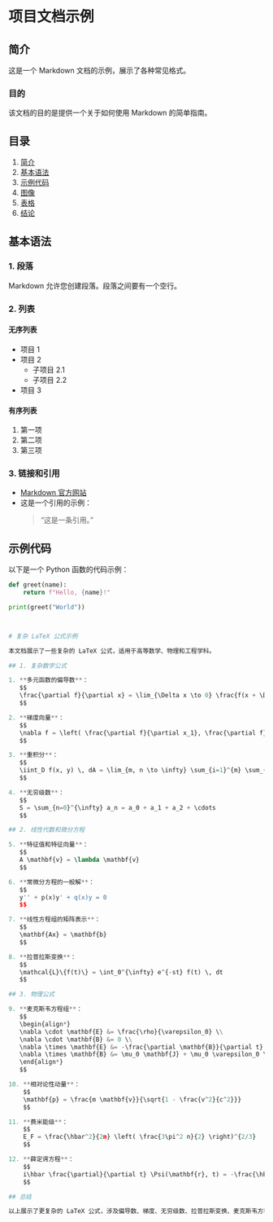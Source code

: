 # 项目文档示例

## 简介

这是一个 Markdown 文档的示例，展示了各种常见格式。

### 目的

该文档的目的是提供一个关于如何使用 Markdown 的简单指南。

## 目录

1. [简介](#简介)
2. [基本语法](#基本语法)
3. [示例代码](#示例代码)
4. [图像](#图像)
5. [表格](#表格)
6. [结论](#结论)

## 基本语法

### 1. 段落

Markdown 允许您创建段落。段落之间要有一个空行。

### 2. 列表

#### 无序列表

- 项目 1
- 项目 2
  - 子项目 2.1
  - 子项目 2.2
- 项目 3

#### 有序列表

1. 第一项
2. 第二项
3. 第三项

### 3. 链接和引用

- [Markdown 官方网站](https://daringfireball.net/projects/markdown/)
- 这是一个引用的示例：
  > “这是一条引用。”

## 示例代码

以下是一个 Python 函数的代码示例：

```python
def greet(name):
    return f"Hello, {name}!"

print(greet("World"))



# 复杂 LaTeX 公式示例

本文档展示了一些复杂的 LaTeX 公式，适用于高等数学、物理和工程学科。

## 1. 复杂数学公式

1. **多元函数的偏导数**：
   $$
   \frac{\partial f}{\partial x} = \lim_{\Delta x \to 0} \frac{f(x + \Delta x, y) - f(x, y)}{\Delta x}
   $$

2. **梯度向量**：
   $$
   \nabla f = \left( \frac{\partial f}{\partial x_1}, \frac{\partial f}{\partial x_2}, \ldots, \frac{\partial f}{\partial x_n} \right)
   $$

3. **重积分**：
   $$
   \iint_D f(x, y) \, dA = \lim_{m, n \to \infty} \sum_{i=1}^{m} \sum_{j=1}^{n} f(x_i, y_j) \Delta A
   $$

4. **无穷级数**：
   $$
   S = \sum_{n=0}^{\infty} a_n = a_0 + a_1 + a_2 + \cdots
   $$

## 2. 线性代数和微分方程

5. **特征值和特征向量**：
   $$
   A \mathbf{v} = \lambda \mathbf{v}
   $$

6. **常微分方程的一般解**：
   $$
   y'' + p(x)y' + q(x)y = 0
   $$

7. **线性方程组的矩阵表示**：
   $$
   \mathbf{Ax} = \mathbf{b}
   $$

8. **拉普拉斯变换**：
   $$
   \mathcal{L}\{f(t)\} = \int_0^{\infty} e^{-st} f(t) \, dt
   $$

## 3. 物理公式

9. **麦克斯韦方程组**：
   $$
   \begin{align*}
   \nabla \cdot \mathbf{E} &= \frac{\rho}{\varepsilon_0} \\
   \nabla \cdot \mathbf{B} &= 0 \\
   \nabla \times \mathbf{E} &= -\frac{\partial \mathbf{B}}{\partial t} \\
   \nabla \times \mathbf{B} &= \mu_0 \mathbf{J} + \mu_0 \varepsilon_0 \frac{\partial \mathbf{E}}{\partial t}
   \end{align*}
   $$

10. **相对论性动量**：
    $$
    \mathbf{p} = \frac{m \mathbf{v}}{\sqrt{1 - \frac{v^2}{c^2}}}
    $$

11. **费米能级**：
    $$
    E_F = \frac{\hbar^2}{2m} \left( \frac{3\pi^2 n}{2} \right)^{2/3}
    $$

12. **薛定谔方程**：
    $$
    i\hbar \frac{\partial}{\partial t} \Psi(\mathbf{r}, t) = -\frac{\hbar^2}{2m} \nabla^2 \Psi(\mathbf{r}, t) + V(\mathbf{r}) \Psi(\mathbf{r}, t)
    $$

## 总结

以上展示了更复杂的 LaTeX 公式，涉及偏导数、梯度、无穷级数、拉普拉斯变换、麦克斯韦方程组等高等数学和物理学的关键概念。
